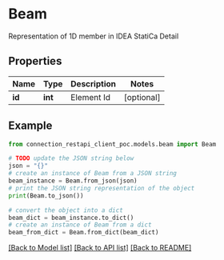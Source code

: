 # Beam

Representation of 1D member in IDEA StatiCa Detail

## Properties

Name | Type | Description | Notes
------------ | ------------- | ------------- | -------------
**id** | **int** | Element Id | [optional] 

## Example

```python
from connection_restapi_client_poc.models.beam import Beam

# TODO update the JSON string below
json = "{}"
# create an instance of Beam from a JSON string
beam_instance = Beam.from_json(json)
# print the JSON string representation of the object
print(Beam.to_json())

# convert the object into a dict
beam_dict = beam_instance.to_dict()
# create an instance of Beam from a dict
beam_from_dict = Beam.from_dict(beam_dict)
```
[[Back to Model list]](../README.md#documentation-for-models) [[Back to API list]](../README.md#documentation-for-api-endpoints) [[Back to README]](../README.md)


